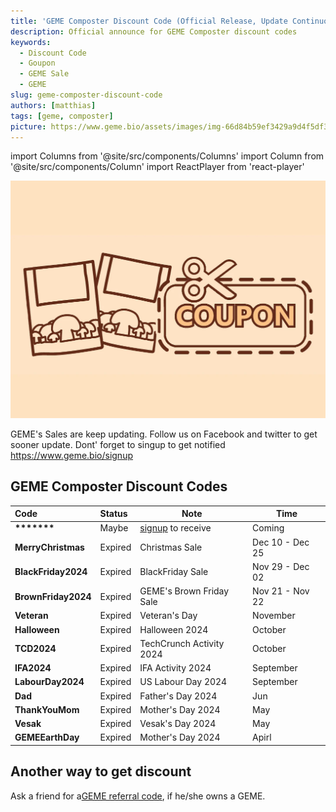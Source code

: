 ```yaml
---
title: 'GEME Composter Discount Code (Official Release, Update Continuously)'
description: Official announce for GEME Composter discount codes
keywords:
  - Discount Code
  - Goupon
  - GEME Sale
  - GEME
slug: geme-composter-discount-code
authors: [matthias]
tags: [geme, composter]
picture: https://www.geme.bio/assets/images/img-66d84b59ef3429a9d4f5df3cfc1375f8.png
---
```

<head>
    <meta charSet="utf-8" />
    <meta name="twitter:card" content="summary_large_image" />
    <meta data-rh="true" property="og:image" content="https://www.geme.bio/assets/images/img-66d84b59ef3429a9d4f5df3cfc1375f8.png" />
    <meta data-rh="true" name="twitter:image" content="https://www.geme.bio/assets/images/img-66d84b59ef3429a9d4f5df3cfc1375f8.png"/>
    <meta data-rh="true" property="og:url" content="https://www.geme.bio/blog/geme-composter-discount-code"/>
    <meta data-rh="true" property="og:locale" content="en"/>
</head>

import Columns from '@site/src/components/Columns'
import Column from '@site/src/components/Column'
import ReactPlayer from 'react-player'

![Food Waste Composting](./img/img.png)

GEME's Sales are keep updating. Follow us on Facebook and twitter to get sooner update.
Dont' forget to singup to get notified  https://www.geme.bio/signup

<!-- truncate -->

## GEME Composter Discount Codes 


| Code                | Status  | Note                                            | Time           |
|:--------------------|:--------|-------------------------------------------------|----------------|
| **\*\*\*\*\*\*\***  | Maybe   | [signup](https://www.geme.bio/signup) to receive | Coming         |
| **MerryChristmas**  | Expired  | Christmas Sale                                  | Dec 10 - Dec 25 |
| **BlackFriday2024** | Expired | BlackFriday Sale                                | Nov 29 - Dec 02 |
| **BrownFriday2024** | Expired | GEME's Brown Friday Sale                        | Nov 21 - Nov 22 |
| **Veteran**         | Expired | Veteran's Day                                   | November       |
| **Halloween**       | Expired | Halloween 2024                                  | October        |
| **TCD2024**         | Expired | TechCrunch Activity 2024                        | October        |
| **IFA2024**         | Expired | IFA Activity 2024                               | September      |
| **LabourDay2024**   | Expired | US Labour Day 2024                              | September      |
| **Dad**             | Expired | Father's Day 2024                               | Jun            |
| **ThankYouMom**     | Expired | Mother's Day 2024                               | May            |
| **Vesak**           | Expired | Vesak's Day 2024                                | May            |
| **GEMEEarthDay**    | Expired | Mother's Day 2024                               | Apirl          |

## Another way to get discount

Ask a friend for a[GEME referral code](https://www.geme.bio/geme-referral), if he/she owns a GEME.
